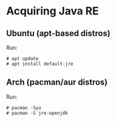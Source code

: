 # Acquiring Java RE

## Ubuntu (apt-based distros)

Run:
```console
# apt update
# apt install default-jre
```

## Arch (pacman/aur distros)

Run:
```console
# pacman -Syu
# pacman -S jre-openjdk
```
